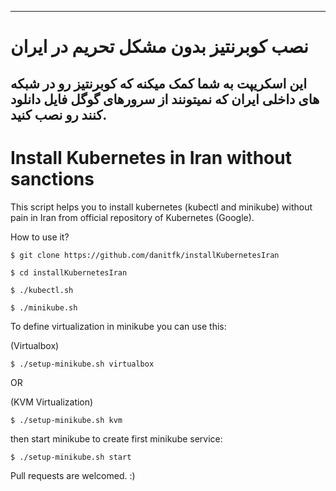 ------
# نصب کوبرنتیز بدون مشکل تحریم در ایران
این اسکریپت به شما کمک میکنه که کوبرنتیز رو در شبکه های داخلی ایران که نمیتونند از سرورهای گوگل فایل دانلود کنند رو نصب کنید.
------

# Install Kubernetes in Iran without sanctions
This script helps you to install kubernetes (kubectl and minikube) without pain in Iran from official repository of Kubernetes (Google).

How to use it?

`$ git clone https://github.com/danitfk/installKubernetesIran`

`$ cd installKubernetesIran`

`$ ./kubectl.sh`

`$ ./minikube.sh`

To define virtualization in minikube you can use this:

(Virtualbox)

`$ ./setup-minikube.sh virtualbox`

OR

(KVM Virtualization)

`$ ./setup-minikube.sh kvm`

then start minikube to create first minikube service:

`$ ./setup-minikube.sh start`

Pull requests are welcomed. :)
 
